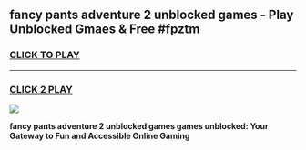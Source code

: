 
## fancy pants adventure 2 unblocked games - Play Unblocked Gmaes & Free #fpztm
<h3>
<a href="https://premium.freeplayer.one?title=fancy_pants_adventure_2_unblocked_games&ref=03M">CLICK TO PLAY</a></h3>
<hr>

<h3>
<a href="https://premium.freeplayer.one?title=fancy_pants_adventure_2_unblocked_games&ref=03M">CLICK 2 PLAY</a>
  
</h3>

<a href="https://premium.freeplayer.one?title=fancy_pants_adventure_2_unblocked_games&ref=03M"><img src="https://clearcache.store/games.png"></a>


**fancy pants adventure 2 unblocked games games unblocked: Your Gateway to Fun and Accessible Online Gaming**
